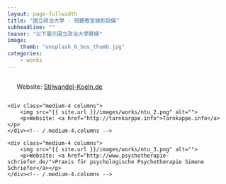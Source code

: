 ```yaml
---
layout: page-fullwidth
title: "國立政治大學 - 視聽教室錄影設備"
subheadline: ""
teaser: "以下展示國立政治大學實績"
image:
    thumb: "unsplash_6_bus_thumb.jpg"
categories:
    - works
---
```


<div class="row t30">
    <div class="medium-4 columns">
        <img src="https://phlow.github.io/feeling-responsive/images/unsplash_4.jpg" alt="">
        <p>Website: <a href="http://stilwandel-koeln.de">Stilwandel-Koeln.de</a></p>
    </div><!-- /.medium-4.columns -->

    <div class="medium-4 columns">
        <img src="{{ site.url }}/images/works/ntu_2.png" alt="">
        <p>Website: <a href="http://tarnkarppe.info">Tarnkappe.info</a></p>
    </div><!-- /.medium-4.columns -->

    <div class="medium-4 columns">
        <img src="{{ site.url }}/images/works/ntu_3.png" alt="">
        <p>Website: <a href="http://www.psychotherapie-schriefer.de/">Praxis für psychologische Psychotherapie Simone Schriefer</a></p>
    </div><!-- /.medium-4.columns -->
</div><!-- /.row -->
